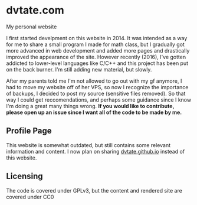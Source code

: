 # dvtate.com
My personal website

<p>I first started develpment on this website in 2014. It was intended as a way for me to share a small program I made for math class, but I gradually got more advanced in web development and added more pages and drastically improved the appearance of the site. However recently (2016), I've gotten addicted to lower-level languages like C/C++ and this project has been put on the back burner. I'm still adding new material, but slowly. </p>
<p>After my parents told me I'm not allowed to go out with my gf anymore, I had to move my website off of her VPS, so now I recognize the importance of backups, I decided to post my source (sensitive files removed). So that way I could get reccomendations, and perhaps some guidance since I know I'm doing a great many things wrong. <b>If you would like to contribute, please open up an issue since I want all of the code to be made by me.</b></p>

## Profile Page
This website is somewhat outdated, but still contains some relevant information and content. I now plan on sharing [dvtate.github.io](https://dvtate.github.io) instead of this website.

## Licensing
The code is covered under GPLv3, but the content and rendered site are covered under CC0
